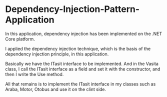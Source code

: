 # Dependency-Injection-Pattern-Application
In this application, dependency injection has been implemented on the .NET Core platform.

I applied the dependency injection technique, which is the basis of the dependency injection principle, in this application.

Basically we have the ITasit interface to be implemented. And in the Vasita class, I call the ITasit interface as a field and set it with the constructor, and then I write the Use method.

All that remains is to implement the ITasit interface in my classes such as Araba, Motor, Otobus and use it on the clint side.
